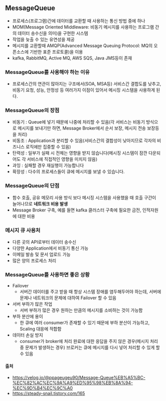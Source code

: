 ## MessageQueue
- 프로세스(프로그램)간에 데이터를 교환할 때 사용하는 통신 방법 중에 하나
- MOM(Message Oriented Middleware: 비동기 메시지를 사용하는 프로그램 간의 데이터 송수신을 의미)을 구현한 시스템
- 작업을 늦출 수 있는 유연성을 제공
- 메시지를 교환할때 AMQP(Advanced Message Queuing Protocol: MQ의 오픈소스에 기반한 표준 프로토콜)을 이용
- kafka, RabbitMQ, Active MQ, AWS SQS, Java JMS등이 존재

### MessageQueue를 사용해야 하는 이유
- 프로세스간의 연관이 많아지는 구조에서(SOA, MSA등) 서비스간 결합도를 낮추고, 비동기 요청, 성능, 안정성 등 여러가지 이점이 있어서 메시징 시스템을 사용하게 된다.

### MessageQueue의 장점
- 비동기 : Queue에 넣기 때문에 나중에 처리할 수 있음(각 서비스는 비동기 방식으로 메시지를 보내기만 하면, Message Broker에서 순서 보장, 메시지 전송 보장등을 처리)
- 비동조 : Application과 분리할 수 있음(서비스간의 결합성이 낮아지므로 각자의 비즈니스 로직에만 집중할 수 있음)
- 탄력성 : 일부가 실패 시 전체는 영향을 받지 않습니다(메시징 시스템이 잠깐 다운되어도 각 서비스에 직접적인 영향을 미치지 않음)
- 과잉 : 실패할 경우 재실행이 가능합니다
- 확장성 : 다수의 프로세스들이 큐에 메시지를 보낼 수 있습니다.

### MessageQueue의 단점
- 함수 호출, 공유 메모리 사용 방식 보다 메시징 시스템을 사용했을 때 호출 구간이 늘어나므로 <b>네트워크 비용 발생</b>
- Message Broker 구축, 예를 들면 kafka 클러스터 구축에 필요한 금전, 인적자원에 대한 비용

### 메시지 큐 사용처
- 다른 곳의 API로부터 데이터 송수신
- 다양한 Application에서 비동기 통신 가능
- 이메일 발송 및 문서 업로드 가능
- 많은 양의 프로세스 처리

### MessageQueue를 사용하면 좋은 상황
- Failover
    - 서버간 데이터를 주고 받을 때 항상 시스템 장애를 염두해두어야 하는데, 서버에 문제나 네트워크의 문제에 대하여 Failover 할 수 있음
- 서버 부하가 많은 작업
    - 서버 부하가 많은 경우 원하는 만큼의 메시지를 소비하는 것이 가능함
- 부하 분산에 용이
    - 한 큐에 여러 consumer가 존재할 수 있기 때문에 부하 분산이 가능하고, Scaling 대응에 적합함
- 데이터 손실 방지
    - consumer가 broker에 처리 완료에 대한 응답을 주지 않은 경우(메시지 처리 중 문제가 발생하는 경우) 브로커는 큐에 메시지를 다시 넣어 처리할 수 있게 할 수 있음

#### 출처
- https://velog.io/@ppageugeu90/Message-Queue%EB%A5%BC-%EC%82%AC%EC%9A%A9%ED%95%98%EB%8A%94-%EC%9D%B4%EC%9C%A0
- https://steady-snail.tistory.com/165